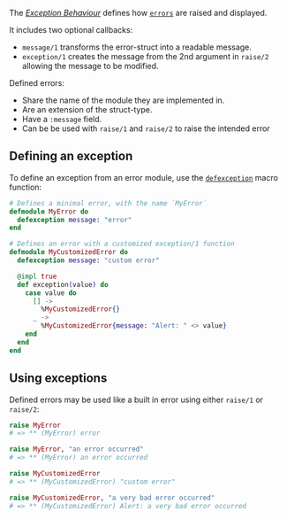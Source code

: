 The [_Exception Behaviour_][exception-behaviour] defines how [`errors`][getting-started-errors] are raised and displayed.

It includes two optional callbacks:

- `message/1` transforms the error-struct into a readable message.
- `exception/1` creates the message from the 2nd argument in `raise/2` allowing the message to be modified.

Defined errors:

- Share the name of the module they are implemented in.
- Are an extension of the struct-type.
- Have a `:message` field.
- Can be be used with `raise/1` and `raise/2` to raise the intended error

## Defining an exception

To define an exception from an error module, use the [`defexception`][defexception] macro function:

```elixir
# Defines a minimal error, with the name `MyError`
defmodule MyError do
  defexception message: "error"
end

# Defines an error with a customized exception/1 function
defmodule MyCustomizedError do
  defexception message: "custom error"

  @impl true
  def exception(value) do
    case value do
      [] ->
        %MyCustomizedError{}
      _ ->
        %MyCustomizedError{message: "Alert: " <> value}
    end
  end
end
```

## Using exceptions

Defined errors may be used like a built in error using either `raise/1` or `raise/2`:

```elixir
raise MyError
# => ** (MyError) error

raise MyError, "an error occurred"
# => ** (MyError) an error occurred

raise MyCustomizedError
# => ** (MyCustomizedError) "custom error"

raise MyCustomizedError, "a very bad error occurred"
# => ** (MyCustomizedError) Alert: a very bad error occurred
```

[getting-started-errors]: https://elixir-lang.org/getting-started/try-catch-and-rescue.html#errors
[defexception]: https://hexdocs.pm/elixir/Kernel.html#defexception/1
[exception-behaviour]: https://hexdocs.pm/elixir/Exception.html
